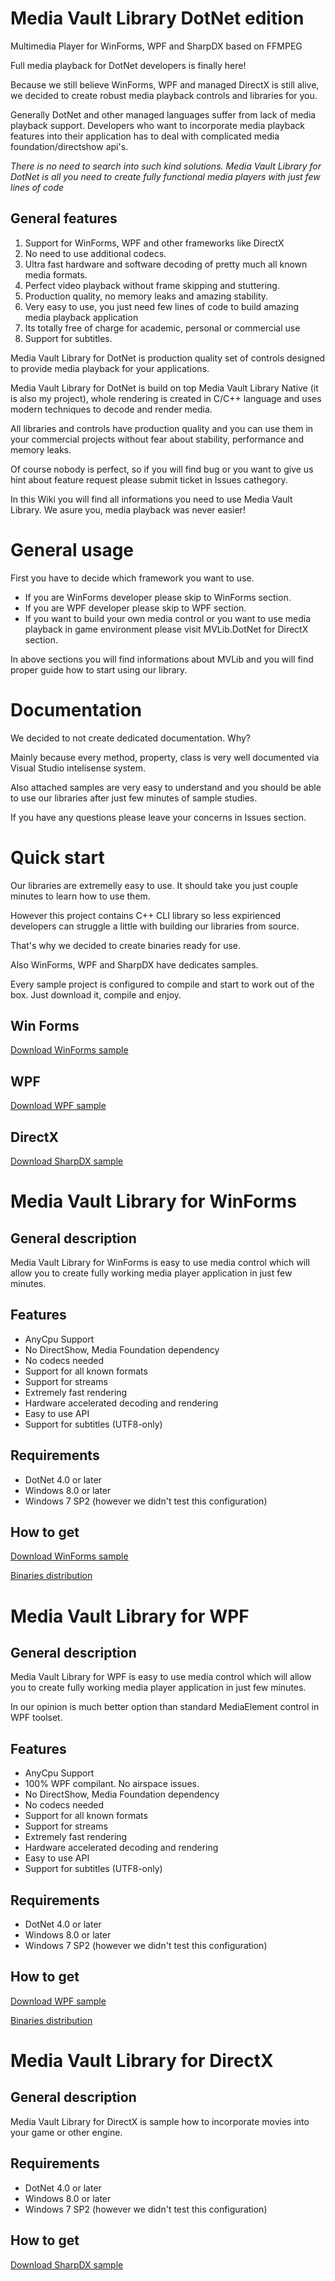 # Media Vault Library DotNet edition

Multimedia Player for WinForms, WPF and SharpDX based on FFMPEG

Full media playback for DotNet developers is finally here!

Because we still believe WinForms, WPF and managed DirectX is still alive, we decided to create robust media playback controls and libraries for you.

Generally DotNet and other managed languages suffer from lack of media playback support.
Developers who want to incorporate media playback features into their application has to deal with complicated media foundation/directshow api's.

*There is no need to search into such kind solutions. Media Vault Library for DotNet is all you need to create fully functional media players with just few lines of code*

## General features

1. Support for WinForms, WPF and other frameworks like DirectX
2. No need to use additional codecs.
3. Ultra fast hardware and software decoding of pretty much all known media formats.
4. Perfect video playback without frame skipping and stuttering.
5. Production quality, no memory leaks and amazing stability.
6. Very easy to use, you just need few lines of code to build amazing media playback application
7. Its totally free of charge for academic, personal or commercial use
8. Support for subtitles.

Media Vault Library for DotNet is production quality set of controls designed to provide media playback for your applications.

Media Vault Library for DotNet is build on top Media Vault Library Native (it is also my project), whole rendering is created in C/C++ language and uses modern techniques to decode and render media.

All libraries and controls have production quality and you can use them in your commercial projects without fear about stability, performance and memory leaks.

Of course nobody is perfect, so if you will find bug or you want to give us hint about feature request please submit ticket in Issues cathegory.

In this Wiki you will find all informations you need to use Media Vault Library.
We asure you, media playback was never easier!

# General usage #

First you have to decide which framework you want to use.

* If you are WinForms developer please skip to WinForms section.
* If you are WPF developer please skip to WPF section.
* If you want to build your own media control or you want to use media playback in game environment please visit MVLib.DotNet for DirectX section.

In above sections you will find informations about MVLib and you will find proper guide how to start using our library.

# Documentation #

We decided to not create dedicated documentation. Why?

Mainly because every method, property, class is very well documented via Visual Studio intelisense system.

Also attached samples are very easy to understand and you should be able to use our libraries after just few minutes of sample studies.

If you have any questions please leave your concerns in Issues section.

# Quick start #

Our libraries are extremelly easy to use. It should take you just couple minutes to learn how to use them.

However this project contains C++ CLI library so less expirienced developers can struggle a little with building our libraries from source.

That's why we decided to create binaries ready for use.

Also WinForms, WPF and SharpDX have dedicates samples.

Every sample project is configured to compile and start to work out of the box. Just download it, compile and enjoy.

## Win Forms ##

[Download WinForms sample](https://github.com/Kuba-MV/MVLib-DotNet/releases/download/v1.0.0.1s_WinForms/MVLib.DotNet.WinForms.Sample.1.0.0.1.zip)

## WPF ##

[Download WPF sample](https://bitbucket.org/MV_Kuba/mediavaultlibdotnet/downloads/MV.WPF.Sample.1.0.0.1.zip)

## DirectX ##

[Download SharpDX sample](https://bitbucket.org/MV_Kuba/mediavaultlibdotnet/downloads/MV.SharpDX.Sample.1.0.0.1.zip)

# Media Vault Library for WinForms #

## General description ##

Media Vault Library for WinForms is easy to use media control which will allow you to create fully working media player application in just few minutes.

## Features ##

* AnyCpu Support
* No DirectShow, Media Foundation dependency
* No codecs needed
* Support for all known formats
* Support for streams
* Extremely fast rendering
* Hardware accelerated decoding and rendering
* Easy to use API
* Support for subtitles (UTF8-only)

## Requirements ##

* DotNet 4.0 or later
* Windows 8.0 or later
* Windows 7 SP2 (however we didn't test this configuration)

## How to get ##

[Download WinForms sample](https://github.com/Kuba-MV/MVLib-DotNet/releases/download/v1.0.0.1s_WinForms/MVLib.DotNet.WinForms.Sample.1.0.0.1.zip)

[Binaries distribution](https://github.com/Kuba-MV/MVLib-DotNet/releases/download/v1.0.0.1_WinForms/MVLib.DotNet.WinForms.1.0.0.1_binaries.zip)

# Media Vault Library for WPF #

## General description ##

Media Vault Library for WPF is easy to use media control which will allow you to create fully working media player application in just few minutes.

In our opinion is much better option than standard MediaElement control in WPF toolset.

## Features ##

* AnyCpu Support
* 100% WPF compilant. No airspace issues.
* No DirectShow, Media Foundation dependency
* No codecs needed
* Support for all known formats
* Support for streams
* Extremely fast rendering
* Hardware accelerated decoding and rendering
* Easy to use API
* Support for subtitles (UTF8-only)

## Requirements ##

* DotNet 4.0 or later
* Windows 8.0 or later
* Windows 7 SP2 (however we didn't test this configuration)

## How to get ##

[Download WPF sample](https://bitbucket.org/MV_Kuba/mediavaultlibdotnet/downloads/MV.WPF.Sample.1.0.0.1.zip)

[Binaries distribution](https://bitbucket.org/MV_Kuba/mediavaultlibdotnet/downloads/MV.WPF.1.0.0.1.zip)

# Media Vault Library for DirectX #

## General description ##

Media Vault Library for DirectX is sample how to incorporate movies into your game or other engine.

## Requirements ##

* DotNet 4.0 or later
* Windows 8.0 or later
* Windows 7 SP2 (however we didn't test this configuration)

## How to get ##

[Download SharpDX sample](https://bitbucket.org/MV_Kuba/mediavaultlibdotnet/downloads/MV.SharpDX.Sample.1.0.0.1.zip)
